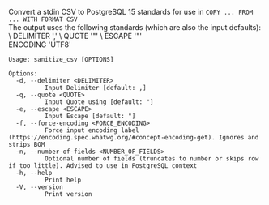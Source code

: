 Convert a stdin CSV to PostgreSQL 15 standards for use in `COPY ... FROM ... WITH FORMAT CSV` \
The output uses the following standards (which are also the input defaults): \ 
  DELIMITER ',' \ 
  QUOTE '"' \ 
  ESCAPE '"' \
  ENCODING 'UTF8'

```
Usage: sanitize_csv [OPTIONS]

Options:
  -d, --delimiter <DELIMITER>
          Input Delimiter [default: ,]
  -q, --quote <QUOTE>
          Input Quote using [default: "]
  -e, --escape <ESCAPE>
          Input Escape [default: "]
  -f, --force-encoding <FORCE_ENCODING>
          Force input encoding label (https://encoding.spec.whatwg.org/#concept-encoding-get). Ignores and strips BOM
  -n, --number-of-fields <NUMBER_OF_FIELDS>
          Optional number of fields (truncates to number or skips row if too little). Advised to use in PostgreSQL context
  -h, --help
          Print help
  -V, --version
          Print version
```
